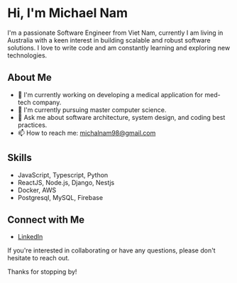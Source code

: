 # Hi, I'm Michael Nam

I'm a passionate Software Engineer from Viet Nam, currently I am living in Australia with a keen interest in building scalable and robust software solutions. I love to write code and am constantly learning and exploring new technologies.

## About Me

- 🔭 I'm currently working on developing a medical application for med-tech company.
- 🌱 I'm currently pursuing master computer science.
- 💬 Ask me about software architecture, system design, and coding best practices.
- 📫 How to reach me: michalnam98@gmail.com

## Skills

- JavaScript, Typescript, Python
- ReactJS, Node.js, Django, Nestjs
- Docker, AWS
- Postgresql, MySQL, Firebase

## Connect with Me

- [LinkedIn](https://www.linkedin.com/in/nam-nguyen98/)




If you're interested in collaborating or have any questions, please don't hesitate to reach out.

Thanks for stopping by!
